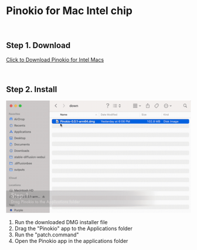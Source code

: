 # Pinokio for Mac Intel chip

<br>

## Step 1. Download

<a href="https://github.com/pinokiocomputer/pinokio/releases/download/0.1.16/Pinokio-0.1.16.dmg" class='btn'>Click to Download Pinokio for Intel Macs</a>

<br>

## Step 2. Install

![macinstall.gif](macinstall.gif)

1. Run the downloaded DMG installer file
2. Drag the "Pinokio" app to the Applications folder
3. Run the "patch.command"
4. Open the Pinokio app in the applications folder
